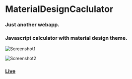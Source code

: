 # MaterialDesignCaclulator
### Just another webapp.    
### Javascript calculator with material design theme.    
  
![Screenshot1](https://cdn.rawgit.com/avidLearnerInProgress/MaterialDesignCaclulator/80ea7868/Screenshot01.PNG)
  
![Screenshot2](https://cdn.rawgit.com/avidLearnerInProgress/MaterialDesignCaclulator/80ea7868/Screenshot02.png)

### [Live](https://goo.gl/uep5R4)
